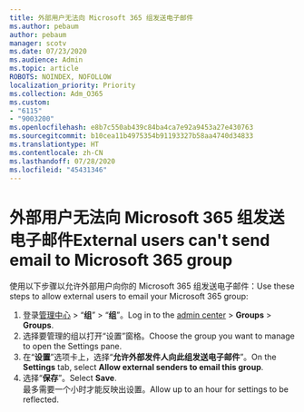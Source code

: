 ```yaml
---
title: 外部用户无法向 Microsoft 365 组发送电子邮件
ms.author: pebaum
author: pebaum
manager: scotv
ms.date: 07/23/2020
ms.audience: Admin
ms.topic: article
ROBOTS: NOINDEX, NOFOLLOW
localization_priority: Priority
ms.collection: Adm_O365
ms.custom:
- "6115"
- "9003200"
ms.openlocfilehash: e8b7c550ab439c84ba4ca7e92a9453a27e430763
ms.sourcegitcommit: b10cea11b4975354b91193327b58aa4740d34833
ms.translationtype: HT
ms.contentlocale: zh-CN
ms.lasthandoff: 07/28/2020
ms.locfileid: "45431346"
---
```

# <a name="external-users-cant-send-email-to-microsoft-365-group"></a><span data-ttu-id="67ec9-102">外部用户无法向 Microsoft 365 组发送电子邮件</span><span class="sxs-lookup"><span data-stu-id="67ec9-102">External users can't send email to Microsoft 365 group</span></span>

<span data-ttu-id="67ec9-103">使用以下步骤以允许外部用户向你的 Microsoft 365 组发送电子邮件：</span><span class="sxs-lookup"><span data-stu-id="67ec9-103">Use these steps to allow external users to email your Microsoft 365 group:</span></span>

1. <span data-ttu-id="67ec9-104">登录[管理中心](https://admin.microsoft.com/) > “**组**” > “**组**”。</span><span class="sxs-lookup"><span data-stu-id="67ec9-104">Log in to the [admin center](https://admin.microsoft.com/) > **Groups** > **Groups**.</span></span>
2. <span data-ttu-id="67ec9-105">选择要管理的组以打开“设置”窗格。</span><span class="sxs-lookup"><span data-stu-id="67ec9-105">Choose the group you want to manage to open the Settings pane.</span></span>
3. <span data-ttu-id="67ec9-106">在“**设置**”选项卡上，选择“**允许外部发件人向此组发送电子邮件**”。</span><span class="sxs-lookup"><span data-stu-id="67ec9-106">On the **Settings** tab, select **Allow external senders to email this group**.</span></span>
4. <span data-ttu-id="67ec9-107">选择“**保存**”。</span><span class="sxs-lookup"><span data-stu-id="67ec9-107">Select **Save**.</span></span></br>
    <span data-ttu-id="67ec9-108">最多需要一个小时才能反映出设置。</span><span class="sxs-lookup"><span data-stu-id="67ec9-108">Allow up to an hour for settings to be reflected.</span></span> 
